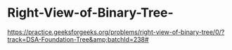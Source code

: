 # Right-View-of-Binary-Tree-
https://practice.geeksforgeeks.org/problems/right-view-of-binary-tree/0/?track=DSA-Foundation-Tree&amp;batchId=238#
